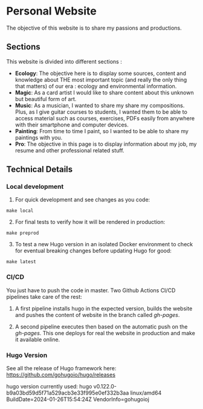 # Personal Website

The objective of this website is to share my passions and productions.

## Sections

This website is divided into different sections :

- **Ecology**: The objective here is to display some sources, content and knowledge about THE most important topic (and really the only thing that matters) of our era : ecology and environmental information.
- **Magic**: As a card artist I would like to share content about this unknown but beautiful form of art.
- **Music**: As a musician, I wanted to share my share my compositions. Plus, as I give guitar courses to students, I wanted them to be able to access material such as courses, exercises, PDFs easily from anywhere with their smartphone and computer devices.
- **Painting**: From time to time I paint, so I wanted to be able to share my paintings with you.
- **Pro**: The objective in this page is to display information about my job, my resume and other professional related stuff.

## Technical Details

### Local development

1. For quick development and see changes as you code:

```
make local
```  

2. For final tests to verify how it will be rendered in production:

```
make preprod
```

3. To test a new Hugo version in an isolated Docker environment to check for eventual breaking changes before updating Hugo for good:

```
make latest
```

### CI/CD

You just have to push the code in master. Two Github Actions CI/CD pipelines take care of the rest:

1. A first pipeline installs hugo in the expected version, builds the website and pushes the content of website in the branch called *gh-pages*.

2. A second pipeline executes then based on the automatic push on the *gh-pages*. This one deploys for real the website in production and make it available online.

### Hugo Version

See all the release of Hugo framework here: https://github.com/gohugoio/hugo/releases

hugo version currently used: 
hugo v0.122.0-b9a03bd59d5f71a529acb3e33f995e0ef332b3aa linux/amd64 BuildDate=2024-01-26T15:54:24Z VendorInfo=gohugoioj